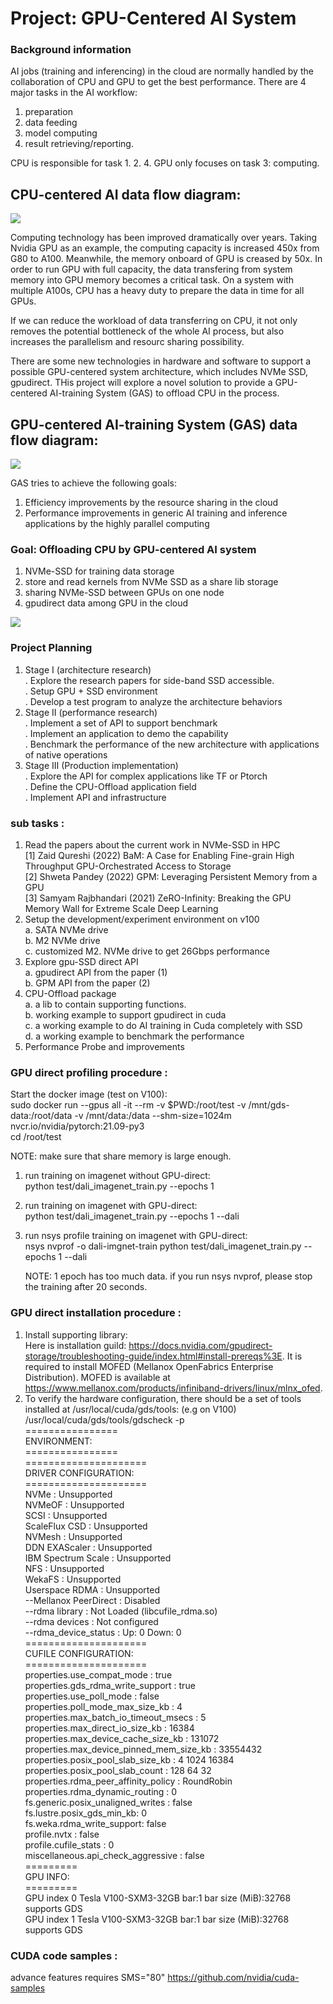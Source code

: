 # Project: GPU-Centered AI System

### Background information
  
AI jobs (training and inferencing) in the cloud are normally handled by the collaboration of CPU and GPU to get the best performance. There are 4 major tasks in the AI workflow:  
  1.  preparation  
  2.  data feeding  
  3.  model computing  
  4.  result retrieving/reporting.  

CPU is responsible for task 1. 2. 4. GPU only focuses on task 3: computing.  
## CPU-centered AI data flow diagram:
<img src="./docs/alnair-cpu-centered.jpg">

Computing technology has been improved dramatically over years. Taking Nvidia GPU as an example, the computing capacity is increased 450x from G80 to A100. Meanwhile, the memory onboard of GPU is creased by 50x. In order to run GPU with full capacity, the data transfering from system memory into GPU memory becomes a critical task. On a system with multiple A100s, CPU has a heavy duty to prepare the data in time for all GPUs.

If we can reduce the workload of data transferring on CPU, it not only removes the potential bottleneck of the whole AI process, but also increases the parallelism and resourc sharing possibility.

There are some new technologies in hardware and software to support a possible GPU-centered system architecture, which includes NVMe SSD, gpudirect. THis project will explore a novel solution to provide a GPU-centered AI-training System (GAS) to offload CPU in the process. 

## GPU-centered AI-training System (GAS) data flow diagram:
<img src="./docs/alnair-gpu-centered.JPG">

GAS tries to achieve the following goals:
1.  Efficiency improvements by the resource sharing in the cloud
2.  Performance improvements in generic AI training and inference applications by the highly parallel computing

### Goal: Offloading CPU by GPU-centered AI system

1. NVMe-SSD for training data storage
2. store and read kernels from NVMe SSD as a share lib storage
3. sharing NVMe-SSD between GPUs on one node
4. gpudirect data among GPU in the cloud

<img src="./docs/alnair-GAS-pipeline.JPG">

### Project Planning
1. Stage I (architecture research)  
  . Explore the research papers for side-band SSD accessible.  
  . Setup GPU + SSD environment  
  . Develop a test program to analyze the architecture behaviors  
2. Stage II (performance research)  
  . Implement a set of API to support benchmark  
  . Implement an application to demo the capability  
  . Benchmark the performance of the new architecture with applications of native operations  
3. Stage III (Production implementation)  
  . Explore the API for complex applications like TF or Ptorch  
  . Define the CPU-Offload application field  
  . Implement API and infrastructure  

### sub tasks : 

1. Read the papers about the current work in NVMe-SSD in HPC  
  <a id="1">[1]</a> 
  Zaid Qureshi (2022) BaM: A Case for Enabling Fine-grain High Throughput GPU-Orchestrated Access to Storage  
  <a id="2">[2]</a> 
  Shweta Pandey (2022) GPM: Leveraging Persistent Memory from a GPU  
  <a id="3">[3]</a> 
  Samyam Rajbhandari (2021) ZeRO-Infinity: Breaking the GPU Memory Wall for Extreme Scale Deep Learning    
3. Setup the development/experiment environment on v100   
  a. SATA NVMe drive  
  b. M2 NVMe drive  
  c. customized M2. NVMe drive to get 26Gbps performance  
3. Explore gpu-SSD direct API  
  a. gpudirect API from the paper (1)  
  b. GPM API from the paper (2)  
4. CPU-Offload package  
  a. a lib to contain supporting functions.   
  b. working example to support gpudirect in cuda  
  c. a working example to do AI training in Cuda completely with SSD  
  d. a working example to benchmark the performance  
5. Performance Probe and improvements

### GPU direct profiling procedure :  

Start the docker image (test on V100):  
   sudo docker run --gpus all -it --rm -v $PWD:/root/test -v /mnt/gds-data:/root/data -v /mnt/data:/data --shm-size=1024m nvcr.io/nvidia/pytorch:21.09-py3  
   cd /root/test
   
NOTE: make sure that share memory is large enough.      

1. run training on imagenet without GPU-direct:  
    python test/dali_imagenet_train.py --epochs 1  
2. run training on imagenet with GPU-direct:  
    python test/dali_imagenet_train.py --epochs 1 --dali  
3. run nsys profile training on imagenet with GPU-direct:  
    nsys nvprof -o dali-imgnet-train python test/dali_imagenet_train.py --epochs 1 --dali  
    
    NOTE: 1 epoch has too much data. if you run nsys nvprof, please stop the training after 20 seconds.  
    
### GPU direct installation procedure :  
1.  Install supporting library:  
  Here is installation guild: https://docs.nvidia.com/gpudirect-storage/troubleshooting-guide/index.html#install-prereqs%3E. It is required to install MOFED (Mellanox OpenFabrics Enterprise Distribution). MOFED is available at https://www.mellanox.com/products/infiniband-drivers/linux/mlnx_ofed.
2.  To verify the hardware configuration, there should be a set of tools installed at /usr/local/cuda/gds/tools:  (e.g on V100) 
   /usr/local/cuda/gds/tools/gdscheck -p  
   ================  
     ENVIRONMENT:  
   ================  
 =====================  
 DRIVER CONFIGURATION:  
 =====================  
 NVMe               : Unsupported  
 NVMeOF             : Unsupported  
 SCSI               : Unsupported  
 ScaleFlux CSD      : Unsupported  
 NVMesh             : Unsupported  
 DDN EXAScaler      : Unsupported  
 IBM Spectrum Scale : Unsupported  
 NFS                : Unsupported  
 WekaFS             : Unsupported  
 Userspace RDMA     : Unsupported  
 --Mellanox PeerDirect : Disabled  
 --rdma library        : Not Loaded  (libcufile_rdma.so)  
 --rdma devices        : Not configured  
 --rdma_device_status  : Up: 0 Down: 0  
 =====================  
 CUFILE CONFIGURATION:  
 =====================  
 properties.use_compat_mode : true  
 properties.gds_rdma_write_support : true  
 properties.use_poll_mode : false  
 properties.poll_mode_max_size_kb : 4  
 properties.max_batch_io_timeout_msecs : 5  
 properties.max_direct_io_size_kb : 16384  
 properties.max_device_cache_size_kb : 131072  
 properties.max_device_pinned_mem_size_kb : 33554432  
 properties.posix_pool_slab_size_kb : 4 1024 16384  
 properties.posix_pool_slab_count : 128 64 32  
 properties.rdma_peer_affinity_policy : RoundRobin  
 properties.rdma_dynamic_routing : 0  
 fs.generic.posix_unaligned_writes : false  
 fs.lustre.posix_gds_min_kb: 0  
 fs.weka.rdma_write_support: false  
 profile.nvtx : false  
 profile.cufile_stats : 0  
 miscellaneous.api_check_aggressive : false  
 =========  
 GPU INFO:  
 =========  
 GPU index 0 Tesla V100-SXM3-32GB bar:1 bar size (MiB):32768 supports GDS  
 GPU index 1 Tesla V100-SXM3-32GB bar:1 bar size (MiB):32768 supports GDS  
   
### CUDA code samples :
advance features requires SMS="80"
https://github.com/nvidia/cuda-samples
